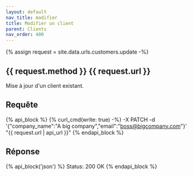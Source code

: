 ```yaml
---
layout: default
nav_title: modifier
title: Modifier un client
parent: Clients
nav_order: 400
---
```

{% assign request = site.data.urls.customers.update -%}
## {{ request.method }} {{ request.url }}

Mise à jour d'un client existant.

## Requête

{% api_block %}
{% curl_cmd(write: true) -%}
-X PATCH -d '{"company_name":"A big company","email":"boss@bigcompany.com"}' \
"{{ request.url | api_url }}"
{% endapi_block %}

## Réponse

{% api_block('json') %}
  Status: 200 OK
{% endapi_block %}
